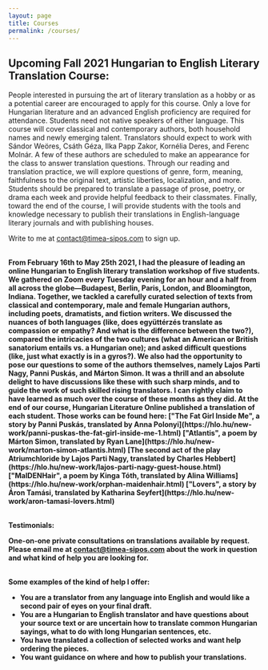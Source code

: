 ```yaml
---
layout: page
title: Courses
permalink: /courses/
---
```


## Upcoming Fall 2021 Hungarian to English Literary Translation Course:

People interested in pursuing the art of literary translation as a hobby or as a potential career are encouraged to apply for this course. Only a love for     
  Hungarian literature and an advanced English proficiency are required for attendance. Students need not native speakers of either language. This course will cover 
  classical and contemporary authors, both household names and newly emerging talent. Translators should expect to work with Sándor Weöres, Csáth Géza, Ilka Papp 
  Zakor, Kornélia Deres, and Ferenc Molnár. A few of these authors are scheduled to make an appearance for the class to answer translation questions. Through our 
  reading and translation practice, we will explore questions of genre, form, meaning, faithfulness to the original text, artistic liberties, localization, and 
  more. Students should be prepared to translate a passage of prose, poetry, or drama each week and provide helpful feedback to their classmates. Finally, toward 
  the end of the course, I will provide students with the tools and knowledge necessary to publish their translations in English-language literary journals and with 
  publishing houses. 
  
 
Write to me at <a href="mailto:contact@timea-sipos.com?subject=Course - Intro Hungarian English Literature">contact@timea-sipos.com</a> to sign up.
</div>
<br/>
  
<div stype="text-align:justify; text-justify:inter-word;">
  <b> From February 16th to May 25th 2021, I had the pleasure of leading an online Hungarian to English literary translation workshop of five students. We gathered 
    on Zoom every Tuesday evening for an hour and a half from all across the globe—Budapest, Berlin, Paris, London, and Bloomington, Indiana. Together, we tackled a 
    carefully curated selection of texts from classical and contemporary, male and female Hungarian authors, including poets, dramatists, and fiction writers. We 
    discussed the nuances of both languages (like, does együttérzés translate as compassion or empathy? And what is the difference between the two?), compared the 
    intricacies of the two cultures (what an American or British sanatorium entails vs. a Hungarian one); and asked difficult questions (like, just what exactly is 
    in a gyros?). We also had the opportunity to pose our questions to some of the authors themselves, namely Lajos Parti Nagy, Panni Puskás, and Márton Simon. It 
    was a thrill and an absolute delight to have discussions like these with such sharp minds, and to guide the work of such skilled rising translators. I can 
    rightly claim to have learned as much over the course of these months as they did. At the end of our course, Hungarian Literature Online published a translation 
    of each student. Those works can be found here: 
  ["The Fat Girl Inside Me", a story by Panni Puskás, translated by Anna Polonyi](https://hlo.hu/new-work/panni-puskas-the-fat-girl-inside-me-1.html)
  ["Atlantis", a poem by Márton Simon, translated by Ryan Lane](https://hlo.hu/new-work/marton-simon-atlantis.html)
  [The second act of the play Atriumchloride by Lajos Parti Nagy, translated by Charles Hebbert](https://hlo.hu/new-work/lajos-parti-nagy-guest-house.html)
  ["MaIDENHair", a poem by Kinga Tóth, translated by Alina Williams](https://hlo.hu/new-work/orphan-maidenhair.html)
  ["Lovers", a story by Áron Tamási, translated by Katharina Seyfert](https://hlo.hu/new-work/aron-tamasi-lovers.html)
  </div>
<br/>
  
  Testimonials:
  

<div stype="text-align:justify; text-justify:inter-word;">
<b>One-on-one private consultations</b> on translations available by request. 
  Please email me at <a href="mailto:contact@timea-sipos.com?subject=Private Consultation">contact@timea-sipos.com</a> about the work in question and what kind of help you are looking for.
</div>
<br/>

Some examples of the kind of help I offer:
- You are a translator from any language into English and would like a second pair of eyes  on your final draft.
- You are a Hungarian to English translator and have questions about your source text or are uncertain how to translate common Hungarian sayings, what to do with 
  long Hungarian sentences, etc.
- You have translated a collection of selected works and want help ordering the pieces.
- You want guidance on where and how to publish your translations.
